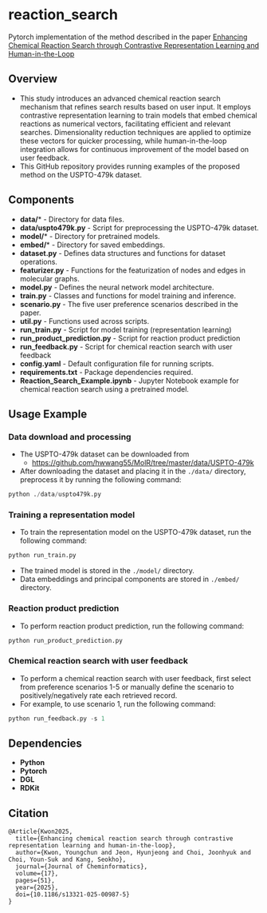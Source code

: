 # reaction_search
Pytorch implementation of the method described in the paper [Enhancing Chemical Reaction Search through Contrastive Representation Learning and Human-in-the-Loop](#)

## Overview
- This study introduces an advanced chemical reaction search mechanism that refines search results based on user input. It employs contrastive representation learning to train models that embed chemical reactions as numerical vectors, facilitating efficient and relevant searches. Dimensionality reduction techniques are applied to optimize these vectors for quicker processing, while human-in-the-loop integration allows for continuous improvement of the model based on user feedback.
- This GitHub repository provides running examples of the proposed method on the USPTO-479k dataset.

## Components
- **data/*** - Directory for data files.
- **data/uspto479k.py** - Script for preprocessing the USPTO-479k dataset.
- **model/*** - Directory for pretrained models.
- **embed/*** - Directory for saved embeddings.
- **dataset.py** - Defines data structures and functions for dataset operations.
- **featurizer.py** - Functions for the featurization of nodes and edges in molecular graphs.
- **model.py** - Defines the neural network model architecture.
- **train.py** -  Classes and functions for model training and inference.
- **scenario.py** - The five user preference scenarios described in the paper.
- **util.py** - Functions used across scripts.
- **run_train.py** - Script for model training (representation learning)
- **run_product_prediction.py** - Script for reaction product prediction
- **run_feedback.py** - Script for chemical reaction search with user feedback
- **config.yaml** - Default configuration file for running scripts.
- **requirements.txt** - Package dependencies required.
- **Reaction_Search_Example.ipynb** - Jupyter Notebook example for chemical reaction search using a pretrained model.


## Usage Example

### Data download and processing
- The USPTO-479k dataset can be downloaded from
  - https://github.com/hwwang55/MolR/tree/master/data/USPTO-479k
- After downloading the dataset and placing it in the `./data/` directory, preprocess it by running the following command:
```python
python ./data/uspto479k.py
```

### Training a representation model
- To train the representation model on the USPTO-479k dataset, run the following command:
```python
python run_train.py
```
- The trained model is stored in the `./model/` directory.
- Data embeddings and principal components are stored in `./embed/` directory.

### Reaction product prediction
- To perform reaction product prediction, run the following command:
```python
python run_product_prediction.py
```

### Chemical reaction search with user feedback
- To perform a chemical reaction search with user feedback,
  first select from preference scenarios 1-5 
  or manually define the scenario to positively/negatively rate each retrieved record.
- For example, to use scenario 1, run the following command:
```python
python run_feedback.py -s 1
```

## Dependencies
- **Python**
- **Pytorch**
- **DGL**
- **RDKit**

## Citation
```
@Article{Kwon2025,
  title={Enhancing chemical reaction search through contrastive representation learning and human-in-the-loop},
  author={Kwon, Youngchun and Jeon, Hyunjeong and Choi, Joonhyuk and Choi, Youn-Suk and Kang, Seokho},
  journal={Journal of Cheminformatics},
  volume={17},
  pages={51},
  year={2025},
  doi={10.1186/s13321-025-00987-5}
}
```
